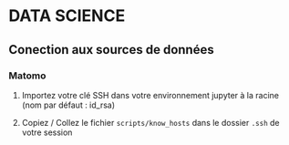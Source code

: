 # DATA SCIENCE

## Conection aux sources de données

### Matomo

1. Importez votre clé SSH dans votre environnement jupyter à la racine (nom par défaut : id_rsa)

2. Copiez / Collez le fichier `scripts/know_hosts` dans le dossier `.ssh` de votre session

